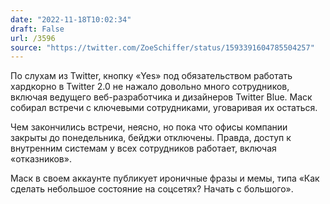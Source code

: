 ```yaml
---
date: "2022-11-18T10:02:34"
draft: False
url: /3596
source: "https://twitter.com/ZoeSchiffer/status/1593391604785504257"
---
```


По слухам из Twitter, кнопку «Yes» под обязательством работать хардкорно в Twitter 2.0 не нажало довольно много сотрудников, включая ведущего веб-разработчика и дизайнеров Twitter Blue. Маск собирал встречи с ключевыми сотрудниками, уговаривая их остаться. 

Чем закончились встречи, неясно, но пока что офисы компании закрыты до понедельника, бейджи отключены. Правда, доступ к внутренним системам у всех сотрудников работает, включая «отказников». 

Маск в своем аккаунте публикует ироничные фразы и мемы, типа «Как сделать небольшое состояние на соцсетях? Начать с большого».
